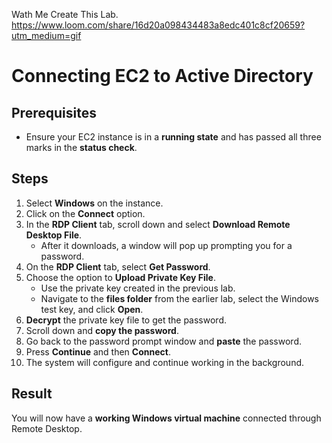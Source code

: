 Wath Me Create This Lab.
https://www.loom.com/share/16d20a098434483a8edc401c8cf20659?utm_medium=gif

# Connecting EC2 to Active Directory

## Prerequisites
- Ensure your EC2 instance is in a **running state** and has passed all three marks in the **status check**.  

## Steps

1. Select **Windows** on the instance.  
2. Click on the **Connect** option.  
3. In the **RDP Client** tab, scroll down and select **Download Remote Desktop File**.  
   - After it downloads, a window will pop up prompting you for a password.  
4. On the **RDP Client** tab, select **Get Password**.  
5. Choose the option to **Upload Private Key File**.  
   - Use the private key created in the previous lab.  
   - Navigate to the **files folder** from the earlier lab, select the Windows test key, and click **Open**.  
6. **Decrypt** the private key file to get the password.  
7. Scroll down and **copy the password**.  
8. Go back to the password prompt window and **paste** the password.  
9. Press **Continue** and then **Connect**.  
10. The system will configure and continue working in the background.  

## Result
You will now have a **working Windows virtual machine** connected through Remote Desktop.

